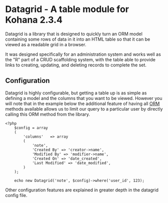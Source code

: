 # Datagrid - A table module for Kohana 2.3.4

Datagrid is a library that is designed to quickly turn an ORM model containing some rows of data in it into an HTML table so that it can be viewed as a readable grid in a browser.

It was designed specifically for an administration system and works well as the "R" part of a CRUD scaffolding system, with the table able to provide links to creating, updating, and deleting records to complete the set.

## Configuration

Datagrid is highly configurable, but getting a table up is as simple as defining a model and the columns that you want to be viewed. However you will note that in the example below the additional feature of having all [ORM](http://docs.kohanaphp.com/libraries/orm) methods available allows us to limit our query to a particular user by directly calling this ORM method from the library.

	<?php
		$config = array
		(
			'columns'	=> array
			(
				'note',
				'Created By' => 'creator->name',
				'Modified By' => 'modifier->name',
				'Created On' => 'date_created',
				'Last Modified' => 'date_modified',
			)
		);
	
		echo new Datagrid('note', $config)->where('user_id', 123);
		
Other configuration features are explained in greater depth in the datagrid config file.